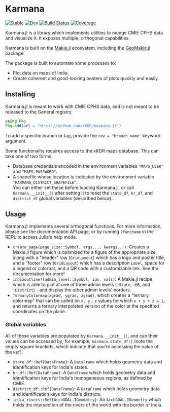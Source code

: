 # Karmana

[![Stable](https://img.shields.io/badge/docs-stable-blue.svg)](https://xKDR.github.io/Karmana.jl/stable/)
[![Dev](https://img.shields.io/badge/docs-dev-blue.svg)](https://xKDR.github.io/Karmana.jl/dev/)
[![Build Status](https://github.com/xKDR/Karmana.jl/actions/workflows/CI.yml/badge.svg?branch=main)](https://github.com/xKDR/Karmana.jl/actions/workflows/CI.yml?query=branch%3Amain)
[![Coverage](https://codecov.io/gh/xKDR/Karmana.jl/branch/main/graph/badge.svg)](https://codecov.io/gh/xKDR/Karmana.jl)

Karmana.jl is a library which implements utilities to munge CMIE CPHS data and visualize it.  It exposes multiple, orthogonal capabilities.

Karmana is built on the [Makie.jl](https://github.com/MakieOrg/Makie.jl) ecosystem, including the [GeoMakie.jl](https://github.com/MakieOrg/GeoMakie.jl) package.


The package is built to automate some processes to:
- Plot data on maps of India.
- Create coherent and good-looking posters of plots quickly and easily.


## Installing

Karmana.jl is meant to work with CMIE CPHS data, and is not meant to be released to the General registry.

```julia
using Pkg
Pkg.add(url = "https://github.com/xKDR/Karmana.jl")
```

To add a specific branch or tag, provide the `rev = "branch_name"` keyword argument.

Some functionality requires access to the xKDR maps database.  This can take one of two forms:
- Database credentials encoded in the environment variables `"MAPS_USER"` and `"MAPS_PASSWORD"`.
- A shapefile whose location is indicated by the environment variable `"KARMANA_DISTRICT_SHAPEFILE"`.\
You can either set these before loading Karmana.jl, or call `Karmana.__init__()` after setting it to reset the `state_df`, `hr_df`, and `district_df` global variables (described below).

## Usage

Karmana.jl implements several orthogonal functions.  For more information, please see the documentation API page, or by running `?funcname` in the REPL to access Julia's help mode.

- `create_page(page_size::Symbol, args...; kwargs...)`: Creates a Makie.jl figure which is optimized for a figure of the appropriate size, along with a "header" row (`GridLayout`) which has a logo and poster title, and a "footer" row (`GridLayout`) which has a description `Label`, space for a legend or colorbar, and a QR code with a customizable link.  See the documentation for more!
- `indiaoutline!(admin_level::Symbol, ids, vals)`: A Makie.jl recipe which is able to plot at one of three admin levels (`:State`, `:HR`, and `:District`) - and display the other admin levels' borders.
- `TernaryColormap(xgrad, ygrad, zgrad)`, which creates a "ternary colormap" that can be called on `x, y, z` values for which `x + y + z = 1`, and returns a ternary interpolated version of the color at the specified coordinates on the plane.

### Global variables

All of these variables are populated by `Karmana.__init__()`, and can their values can be accessed by, for example, `Karmana.state_df[]` (note the empty square brackets, which indicate that you're accessing the value of the `Ref`).

- `state_df::Ref{DataFrame}`: A `DataFrame` which holds geometry data and identification keys for India's states.
- `hr_df::Ref{DataFrame}`: A `DataFrame` which holds geometry data and identification keys for India's homogeneous regions, as defined by CMIE.
- `district_df::Ref{DataFrame}`: A `DataFrame` which holds geometry data and identification keys for India's districts.
- `india_rivers::Ref{ArchGDAL.IGeometry}`: An `ArchGDAL.IGeometry` which holds the intersection of the rivers of the world with the border of India.
